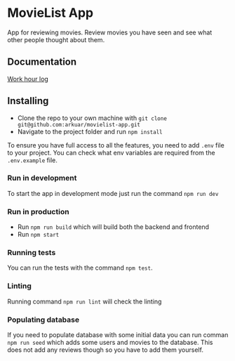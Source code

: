 # MovieList App

App for reviewing movies. Review movies you have seen and see what other people thought about them.

## Documentation
[Work hour log](documentation/workhourlog.md)

## Installing
- Clone the repo to your own machine with `git clone git@github.com:arkuar/movielist-app.git`
- Navigate to the project folder and run `npm install`

To ensure you have full access to all the features, you need to add `.env` file to your project. You can check what env variables are required from the `.env.example` file.

### Run in development
To start the app in development mode just run the command `npm run dev`

### Run in production
- Run `npm run build` which will build both the backend and frontend
- Run `npm start`

### Running tests
You can run the tests with the command `npm test`.

### Linting
Running command `npm run lint` will check the linting

### Populating database
If you need to populate database with some initial data you can run comman `npm run seed` which adds some users and movies to the database. This does not add any reviews though so you have to add them yourself.




